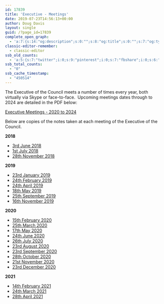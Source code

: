 ```yaml
---
id: 17839
title: 'Executive - Meetings'
date: 2019-07-23T14:56:13+00:00
author: Doug Davis
layout: single
guid: /?page_id=17839
complete_open_graph:
  - 'a:7:{s:14:"og:description";s:0:"";s:8:"og:title";s:0:"";s:7:"og:type";s:0:"";s:12:"twitter:card";s:7:"summary";s:15:"twitter:creator";s:0:"";s:19:"twitter:description";s:0:"";s:8:"og:image";s:0:"";}'
classic-editor-remember:
  - classic-editor
ssb_old_counts:
  - 'a:5:{s:7:"twitter";i:0;s:9:"pinterest";i:0;s:7:"fbshare";i:0;s:6:"reddit";i:0;s:6:"tumblr";N;}'
ssb_total_counts:
  - "0"
ssb_cache_timestamp:
  - "450514"
---
```

The Executive of the Council meets a number of times every year, both virtually via Skype or face-to-face.  Upcoming meetings dates through to 2024 are detailed in the PDF below:

<a href="https://cccbr.org.uk/wp-content/uploads/2020/06/Executive-Meetings-2018-to-2024-Version3-2-2020-06-01.pdf" target="_blank" rel="noopener">Executive Meetings - 2020 to 2024</a>

Below are copies of the notes taken at each meeting of the Executive of the Council.

**2018**

  * <a href="https://cccbr.org.uk/wp-content/uploads/2019/02/Exec-notes-03062018.pdf" target="_blank" rel="noopener">3rd June 2018</a>
  * <a href="https://cccbr.org.uk/wp-content/uploads/2019/02/Exec-notes-01072018.pdf" target="_blank" rel="noopener">1st July 2018</a>
  * <a href="https://cccbr.org.uk/wp-content/uploads/2019/02/28-Nov-note.pdf" target="_blank" rel="noopener">28th November 2018</a>

**2019**

  * <a href="https://cccbr.org.uk/wp-content/uploads/2019/02/23-Jan-note.pdf" target="_blank" rel="noopener">23rd January 2019</a>
  * <a href="https://cccbr.org.uk/wp-content/uploads/2019/07/24-Feb-note.pdf" target="_blank" rel="noopener">24th February 2019</a>
  * <a href="https://cccbr.org.uk/wp-content/uploads/2019/07/24-Apr-note.pdf" target="_blank" rel="noopener">24th April 2019</a>
  * <a href="https://cccbr.org.uk/wp-content/uploads/2019/07/18-May-note.pdf" target="_blank" rel="noopener">18th May 2019</a>
  * <a href="https://cccbr.org.uk/wp-content/uploads/2020/09/25-Sep-note.pdf" target="_blank" rel="noopener">25th September 2019</a>
  * <a href="https://cccbr.org.uk/wp-content/uploads/2020/09/16-Nov-note.pdf" target="_blank" rel="noopener">16th November 2019</a>

**2020**

  * <a href="https://cccbr.org.uk/wp-content/uploads/2020/02/15-Feb-note.pdf" target="_blank" rel="noopener">15th February 2020</a>
  * <a href="https://cccbr.org.uk/wp-content/uploads/2020/06/25-Mar-2020-note.pdf" target="_blank" rel="noopener">25th March 2020</a>
  * <a href="https://cccbr.org.uk/wp-content/uploads/2020/06/17-May-note-final.pdf" target="_blank" rel="noopener">17th May 2020</a>
  * <a href="https://cccbr.org.uk/wp-content/uploads/2020/07/24-June-2020-note-final.pdf" target="_blank" rel="noopener">24th June 2020</a>
  * <a href="https://cccbr.org.uk/wp-content/uploads/2020/09/26-July-2020-note-v1.pdf" target="_blank" rel="noopener">26th July 2020</a>
  * <a href="https://cccbr.org.uk/wp-content/uploads/2020/09/23-Aug-note.pdf" target="_blank" rel="noopener">23rd August 2020</a>
  * <a href="https://cccbr.org.uk/wp-content/uploads/2020/10/23-Sep-note.pdf" target="_blank" rel="noopener">23rd September 2020</a>
  * [28th October 2020](https://cccbr.org.uk/wp-content/uploads/2020/11/28-Oct-note.pdf)
  * <a href="https://cccbr.org.uk/wp-content/uploads/2020/12/21-Nov-note.pdf" target="_blank" rel="noopener">21st November 2020</a>
  * <a href="https://cccbr.org.uk/wp-content/uploads/2021/01/23-Dec-note.pdf" target="_blank" rel="noopener">23rd December 2020</a>

**2021**

  * <a href="https://cccbr.org.uk/wp-content/uploads/2021/02/14-Feb-2021-note.pdf" target="_blank" rel="noopener">14th February 2021</a>
  * [24th March 2021](https://cccbr.org.uk/wp-content/uploads/2021/04/24-Mar-2021-note-final.pdf)
  * <a href="https://cccbr.org.uk/wp-content/uploads/2021/05/28-April-2021-note-v1.pdf" target="_blank" rel="noopener">28th April 2021</a>
